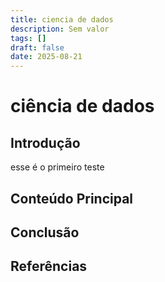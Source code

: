 ```yaml
---
title: ciencia de dados
description: Sem valor
tags: []
draft: false
date: 2025-08-21
---
```


# ciência de dados

## Introdução
esse é o primeiro teste
## Conteúdo Principal

## Conclusão

## Referências
